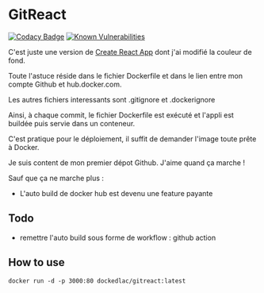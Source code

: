 # GitReact

[![Codacy Badge](https://app.codacy.com/project/badge/Grade/2daade0cbe8d42f08b8f83c74d3f559b)](https://www.codacy.com/gh/taviani/gitreact/dashboard?utm_source=github.com&amp;utm_medium=referral&amp;utm_content=taviani/gitreact&amp;utm_campaign=Badge_Grade)
 [![Known Vulnerabilities](https://snyk.io/test/github/taviani/gitreact/badge.svg)](https://snyk.io/test/github/taviani/gitreact)

C'est juste une version de [Create React App](https://github.com/facebook/create-react-app) dont j'ai modifié la couleur de fond.

Toute l'astuce réside dans le fichier Dockerfile et dans le lien entre mon compte Github et hub.docker.com.

Les autres fichiers interessants sont .gitignore et .dockerignore

Ainsi, à chaque commit, le fichier Dockerfile est exécuté et l'appli est buildée puis servie dans un conteneur.

C'est pratique pour le déploiement, il suffit de demander l'image toute prête à Docker.

Je suis content de mon premier dépot Github. J'aime quand ça marche !

Sauf que ça ne marche plus :


-  L'auto build de docker hub est devenu une feature payante

## Todo

-  remettre l'auto build sous forme de workflow : github action

## How to use

`docker run -d -p 3000:80 dockedlac/gitreact:latest`

